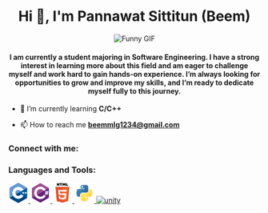 <h1 align="center">Hi 👋, I'm Pannawat Sittitun (Beem)</h1>
<div style="text-align:center;">
    <img src="https://media.giphy.com/media/3o7aD2saalBwwftBIY/giphy.gif" alt="Funny GIF" >
</div>
<h4 align="center">I am currently a student majoring in Software Engineering. I have a strong interest in learning more about this field and am eager to challenge myself and work hard to gain hands-on experience. I’m always looking for opportunities to grow and improve my skills, and I’m ready to dedicate myself fully to this journey.</h4>

- 🌱 I’m currently learning **C/C++**

- 📫 How to reach me **beemmlg1234@gmail.com**

<h3 align="left">Connect with me:</h3>
<p align="left">
</p>

<h3 align="left">Languages and Tools:</h3>
<p align="left"> <a href="https://www.w3schools.com/cpp/" target="_blank" rel="noreferrer"> <img src="https://raw.githubusercontent.com/devicons/devicon/master/icons/cplusplus/cplusplus-original.svg" alt="cplusplus" width="40" height="40"/> </a> <a href="https://www.w3schools.com/cs/" target="_blank" rel="noreferrer"> <img src="https://raw.githubusercontent.com/devicons/devicon/master/icons/csharp/csharp-original.svg" alt="csharp" width="40" height="40"/> </a> <a href="https://www.w3.org/html/" target="_blank" rel="noreferrer"> <img src="https://raw.githubusercontent.com/devicons/devicon/master/icons/html5/html5-original-wordmark.svg" alt="html5" width="40" height="40"/> </a> <a href="https://www.python.org" target="_blank" rel="noreferrer"> <img src="https://raw.githubusercontent.com/devicons/devicon/master/icons/python/python-original.svg" alt="python" width="40" height="40"/> </a> <a href="https://unity.com/" target="_blank" rel="noreferrer"> <img src="https://www.vectorlogo.zone/logos/unity3d/unity3d-icon.svg" alt="unity" width="40" height="40"/> </a> </p>

